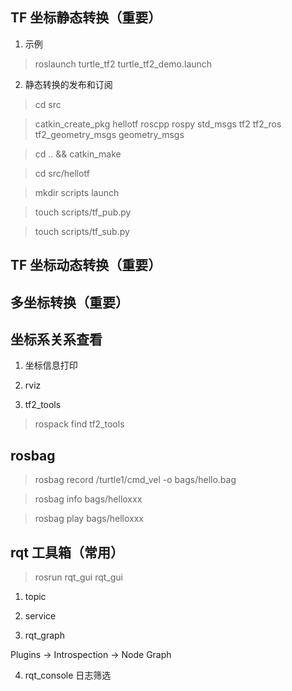 

## TF 坐标静态转换（重要）

1. 示例

> roslaunch turtle_tf2 turtle_tf2_demo.launch

2. 静态转换的发布和订阅

> cd src

> catkin_create_pkg hellotf roscpp rospy std_msgs tf2 tf2_ros tf2_geometry_msgs geometry_msgs 

> cd .. && catkin_make

> cd src/hellotf

> mkdir scripts launch

> touch scripts/tf_pub.py

> touch scripts/tf_sub.py

## TF 坐标动态转换（重要）


## 多坐标转换（重要）





## 坐标系关系查看

1. 坐标信息打印

2. rviz

3. tf2_tools

> rospack find tf2_tools


## rosbag

> rosbag record /turtle1/cmd_vel -o bags/hello.bag

> rosbag info bags/helloxxx

> rosbag play bags/helloxxx


## rqt 工具箱（常用）

> rosrun rqt_gui rqt_gui 

1. topic 

2. service

3. rqt_graph

Plugins -> Introspection -> Node Graph

4. rqt_console 日志筛选

